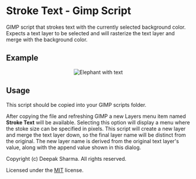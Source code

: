 # Stroke Text - Gimp Script

GIMP script that strokes text with the currently selected background color. Expects a text layer to be selected and will rasterize the text layer and merge with the background color.

## Example

<p align="center">
  <img alt="Elephant with text" src="https://i.imgur.com/JX2hpaA.jpg">
</p>

## Usage

This script should be copied into your GIMP scripts folder.

After copying the file and refreshing GIMP a new Layers menu item named **Stroke Text** will be available. Selecting this option will display a menu where the stoke size can be specified in pixels. This script will create a new layer and merge the text layer down, so the final layer name will be distinct from the original. The new layer name is derived from the original text layer's value, along with the append value shown in this dialog.

Copyright (c) Deepak Sharma. All rights reserved.

Licensed under the [MIT](license.txt) license.
